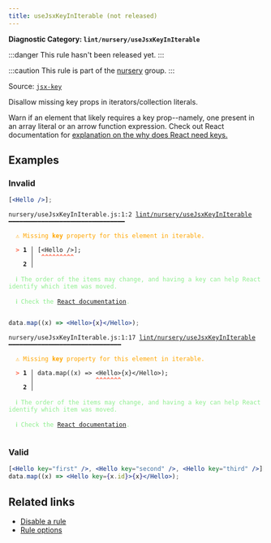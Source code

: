 ```yaml
---
title: useJsxKeyInIterable (not released)
---
```


**Diagnostic Category: `lint/nursery/useJsxKeyInIterable`**

:::danger
This rule hasn't been released yet.
:::

:::caution
This rule is part of the [nursery](/linter/rules/#nursery) group.
:::

Source: <a href="https://github.com/jsx-eslint/eslint-plugin-react/blob/master/docs/rules/jsx-key.md" target="_blank"><code>jsx-key</code></a>

Disallow missing key props in iterators/collection literals.

Warn if an element that likely requires a key prop--namely, one present in an array literal or an arrow function expression.
Check out React documentation for [explanation on the why does React need keys.](https://react.dev/learn/rendering-lists#why-does-react-need-keys)

## Examples

### Invalid

```jsx
[<Hello />];
```

<pre class="language-text"><code class="language-text">nursery/useJsxKeyInIterable.js:1:2 <a href="https://biomejs.dev/linter/rules/use-jsx-key-in-iterable">lint/nursery/useJsxKeyInIterable</a> ━━━━━━━━━━━━━━━━━━━━━━━━━━━━━━━━

<strong><span style="color: Orange;">  </span></strong><strong><span style="color: Orange;">⚠</span></strong> <span style="color: Orange;">Missing </span><span style="color: Orange;"><strong>key</strong></span><span style="color: Orange;"> property for this element in iterable.</span>
  
<strong><span style="color: Tomato;">  </span></strong><strong><span style="color: Tomato;">&gt;</span></strong> <strong>1 │ </strong>[&lt;Hello /&gt;];
   <strong>   │ </strong> <strong><span style="color: Tomato;">^</span></strong><strong><span style="color: Tomato;">^</span></strong><strong><span style="color: Tomato;">^</span></strong><strong><span style="color: Tomato;">^</span></strong><strong><span style="color: Tomato;">^</span></strong><strong><span style="color: Tomato;">^</span></strong><strong><span style="color: Tomato;">^</span></strong><strong><span style="color: Tomato;">^</span></strong><strong><span style="color: Tomato;">^</span></strong>
    <strong>2 │ </strong>
  
<strong><span style="color: lightgreen;">  </span></strong><strong><span style="color: lightgreen;">ℹ</span></strong> <span style="color: lightgreen;">The order of the items may change, and having a key can help React identify which item was moved.</span>
  
<strong><span style="color: lightgreen;">  </span></strong><strong><span style="color: lightgreen;">ℹ</span></strong> <span style="color: lightgreen;">Check the </span><span style="color: lightgreen;"><a href="https://react.dev/learn/rendering-lists#why-does-react-need-keys">React documentation</a></span><span style="color: lightgreen;">. </span>
  
</code></pre>

```jsx
data.map((x) => <Hello>{x}</Hello>);
```

<pre class="language-text"><code class="language-text">nursery/useJsxKeyInIterable.js:1:17 <a href="https://biomejs.dev/linter/rules/use-jsx-key-in-iterable">lint/nursery/useJsxKeyInIterable</a> ━━━━━━━━━━━━━━━━━━━━━━━━━━━━━━━

<strong><span style="color: Orange;">  </span></strong><strong><span style="color: Orange;">⚠</span></strong> <span style="color: Orange;">Missing </span><span style="color: Orange;"><strong>key</strong></span><span style="color: Orange;"> property for this element in iterable.</span>
  
<strong><span style="color: Tomato;">  </span></strong><strong><span style="color: Tomato;">&gt;</span></strong> <strong>1 │ </strong>data.map((x) =&gt; &lt;Hello&gt;{x}&lt;/Hello&gt;);
   <strong>   │ </strong>                <strong><span style="color: Tomato;">^</span></strong><strong><span style="color: Tomato;">^</span></strong><strong><span style="color: Tomato;">^</span></strong><strong><span style="color: Tomato;">^</span></strong><strong><span style="color: Tomato;">^</span></strong><strong><span style="color: Tomato;">^</span></strong><strong><span style="color: Tomato;">^</span></strong>
    <strong>2 │ </strong>
  
<strong><span style="color: lightgreen;">  </span></strong><strong><span style="color: lightgreen;">ℹ</span></strong> <span style="color: lightgreen;">The order of the items may change, and having a key can help React identify which item was moved.</span>
  
<strong><span style="color: lightgreen;">  </span></strong><strong><span style="color: lightgreen;">ℹ</span></strong> <span style="color: lightgreen;">Check the </span><span style="color: lightgreen;"><a href="https://react.dev/learn/rendering-lists#why-does-react-need-keys">React documentation</a></span><span style="color: lightgreen;">. </span>
  
</code></pre>

### Valid

```jsx
[<Hello key="first" />, <Hello key="second" />, <Hello key="third" />];
data.map((x) => <Hello key={x.id}>{x}</Hello>);
```

## Related links

- [Disable a rule](/linter/#disable-a-lint-rule)
- [Rule options](/linter/#rule-options)
